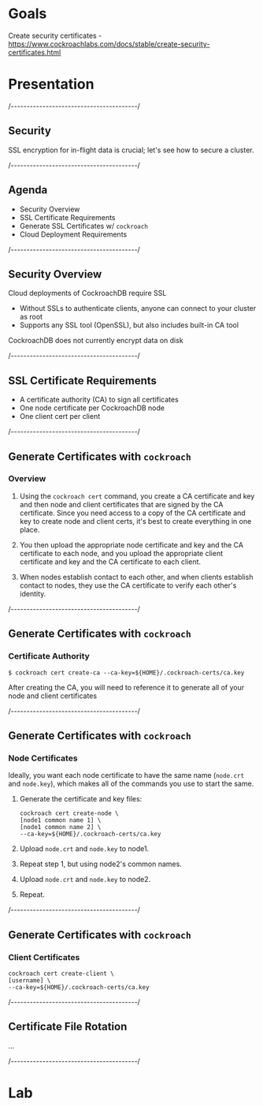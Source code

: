 # Goals

Create security certificates - https://www.cockroachlabs.com/docs/stable/create-security-certificates.html

# Presentation

/----------------------------------------/

## Security

SSL encryption for in-flight data is crucial; let's see how to secure a cluster.

/----------------------------------------/

## Agenda

- Security Overview
- SSL Certificate Requirements
- Generate SSL Certificates w/ `cockroach`
- Cloud Deployment Requirements

/----------------------------------------/

## Security Overview

Cloud deployments of CockroachDB require SSL
- Without SSLs to authenticate clients, anyone can connect to your cluster as root
- Supports any SSL tool (OpenSSL), but also includes built-in CA tool

CockroachDB does not currently encrypt data on disk

/----------------------------------------/

## SSL Certificate Requirements

- A certificate authority (CA) to sign all certificates
- One node certificate per CockroachDB node
- One client cert per client

/----------------------------------------/

## Generate Certificates with `cockroach`

### Overview

1. Using the `cockroach cert` command, you create a CA certificate and key and then node and client certificates that are signed by the CA certificate. Since you need access to a copy of the CA certificate and key to create node and client certs, it's best to create everything in one place.

2. You then upload the appropriate node certificate and key and the CA certificate to each node, and you upload the appropriate client certificate and key and the CA certificate to each client.

3. When nodes establish contact to each other, and when clients establish contact to nodes, they use the CA certificate to verify each other's identity.

/----------------------------------------/

## Generate Certificates with `cockroach`

### Certificate Authority

~~~ shell
$ cockroach cert create-ca --ca-key=${HOME}/.cockroach-certs/ca.key
~~~

After creating the CA, you will need to reference it to generate all of your node and client certificates

/----------------------------------------/

## Generate Certificates with `cockroach`

### Node Certificates

Ideally, you want each node certificate to have the same name (`node.crt` and `node.key`), which makes all of the commands you use to start the same.

1. Generate the certificate and key files:

    ~~~ shell
    cockroach cert create-node \
    [node1 common name 1] \
    [node1 common name 2] \
    --ca-key=${HOME}/.cockroach-certs/ca.key
    ~~~

2. Upload `node.crt` and `node.key` to node1.

3. Repeat step 1, but using node2's common names.

4. Upload `node.crt` and `node.key` to node2.

5. Repeat.

/----------------------------------------/

## Generate Certificates with `cockroach`

### Client Certificates

~~~ shell
cockroach cert create-client \
[username] \
--ca-key=${HOME}/.cockroach-certs/ca.key
~~~

/----------------------------------------/

## Certificate File Rotation

...

/----------------------------------------/

# Lab